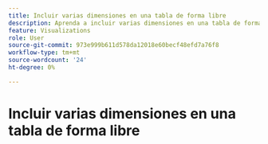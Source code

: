 ```yaml
---
title: Incluir varias dimensiones en una tabla de forma libre
description: Aprenda a incluir varias dimensiones en una tabla de forma libre
feature: Visualizations
role: User
source-git-commit: 973e999b611d578da12018e60becf48efd7a76f8
workflow-type: tm+mt
source-wordcount: '24'
ht-degree: 0%

---
```


# Incluir varias dimensiones en una tabla de forma libre





